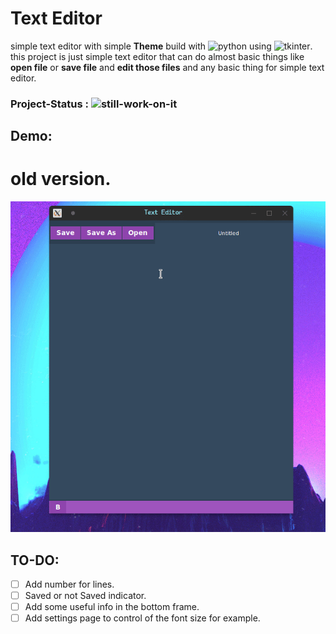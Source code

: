 # Text Editor

simple text editor with simple **Theme** build with ![python](https://img.shields.io/badge/python-3%2Cx-green) using ![tkinter](https://img.shields.io/badge/Tkinter-8.6-blueviolet).
this project is just simple text editor that can do almost basic things like **open file**
or **save file** and **edit those files** and any basic thing for simple text editor.

### Project-Status :  ![still-work-on-it](https://img.shields.io/badge/still--work-on--it-important)


## Demo:


# old version.
![screenshot_01](./pictures/screenshot_01.gif)







## TO-DO:

- [ ] Add number for lines.
- [ ] Saved or not Saved indicator.
- [ ] Add some useful info in the bottom frame.
- [ ] Add settings page to control of the font size for example.